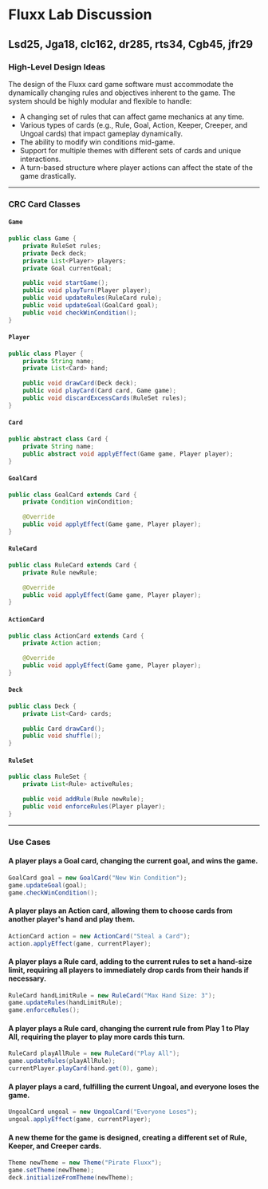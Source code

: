 # Fluxx Lab Discussion

## Lsd25, Jga18, clc162, dr285, rts34, Cgb45, jfr29 

### High-Level Design Ideas

The design of the Fluxx card game software must accommodate the dynamically changing rules and objectives inherent to the game. The system should be highly modular and flexible to handle:
- A changing set of rules that can affect game mechanics at any time.
- Various types of cards (e.g., Rule, Goal, Action, Keeper, Creeper, and Ungoal cards) that impact gameplay dynamically.
- The ability to modify win conditions mid-game.
- Support for multiple themes with different sets of cards and unique interactions.
- A turn-based structure where player actions can affect the state of the game drastically.

---

### CRC Card Classes

#### `Game`
```java
public class Game {
    private RuleSet rules;
    private Deck deck;
    private List<Player> players;
    private Goal currentGoal;
    
    public void startGame();
    public void playTurn(Player player);
    public void updateRules(RuleCard rule);
    public void updateGoal(GoalCard goal);
    public void checkWinCondition();
}
```

#### `Player`
```java
public class Player {
    private String name;
    private List<Card> hand;
    
    public void drawCard(Deck deck);
    public void playCard(Card card, Game game);
    public void discardExcessCards(RuleSet rules);
}
```

#### `Card`
```java
public abstract class Card {
    private String name;
    public abstract void applyEffect(Game game, Player player);
}
```

#### `GoalCard`
```java
public class GoalCard extends Card {
    private Condition winCondition;
    
    @Override
    public void applyEffect(Game game, Player player);
}
```

#### `RuleCard`
```java
public class RuleCard extends Card {
    private Rule newRule;
    
    @Override
    public void applyEffect(Game game, Player player);
}
```

#### `ActionCard`
```java
public class ActionCard extends Card {
    private Action action;
    
    @Override
    public void applyEffect(Game game, Player player);
}
```

#### `Deck`
```java
public class Deck {
    private List<Card> cards;
    
    public Card drawCard();
    public void shuffle();
}
```

#### `RuleSet`
```java
public class RuleSet {
    private List<Rule> activeRules;
    
    public void addRule(Rule newRule);
    public void enforceRules(Player player);
}
```

---

### Use Cases

#### A player plays a Goal card, changing the current goal, and wins the game.
```java
GoalCard goal = new GoalCard("New Win Condition");
game.updateGoal(goal);
game.checkWinCondition();
```

#### A player plays an Action card, allowing them to choose cards from another player's hand and play them.
```java
ActionCard action = new ActionCard("Steal a Card");
action.applyEffect(game, currentPlayer);
```

#### A player plays a Rule card, adding to the current rules to set a hand-size limit, requiring all players to immediately drop cards from their hands if necessary.
```java
RuleCard handLimitRule = new RuleCard("Max Hand Size: 3");
game.updateRules(handLimitRule);
game.enforceRules();
```

#### A player plays a Rule card, changing the current rule from Play 1 to Play All, requiring the player to play more cards this turn.
```java
RuleCard playAllRule = new RuleCard("Play All");
game.updateRules(playAllRule);
currentPlayer.playCard(hand.get(0), game);
```

#### A player plays a card, fulfilling the current Ungoal, and everyone loses the game.
```java
UngoalCard ungoal = new UngoalCard("Everyone Loses");
ungoal.applyEffect(game, currentPlayer);
```

#### A new theme for the game is designed, creating a different set of Rule, Keeper, and Creeper cards.
```java
Theme newTheme = new Theme("Pirate Fluxx");
game.setTheme(newTheme);
deck.initializeFromTheme(newTheme);